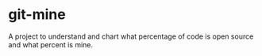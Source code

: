 # git-mine
A project to understand and chart what percentage of code is open source and what percent is mine. 
